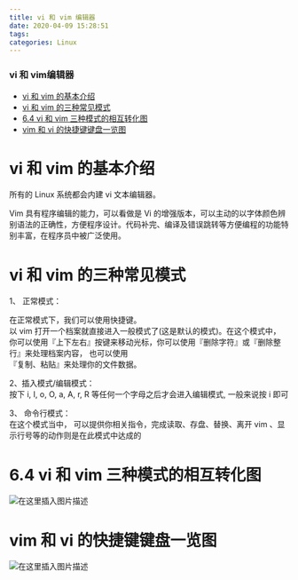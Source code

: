 ```yaml
---
title: vi 和 vim	编辑器
date: 2020-04-09 15:28:51
tags: 
categories: Linux
---
```


<!--more-->

### vi 和 vim编辑器

- [vi 和 vim 的基本介绍](#vi__vim__2)
- [vi 和 vim 的三种常见模式](#vi__vim__7)
- [6.4 vi 和 vim 三种模式的相互转化图](#64%09vi__vim%09_20)
- [vim 和 vi 的快捷键键盘一览图](#vim__vi__22)

# vi 和 vim 的基本介绍

所有的 Linux 系统都会内建 vi 文本编辑器。

Vim 具有程序编辑的能力，可以看做是 Vi 的增强版本，可以主动的以字体颜色辨别语法的正确性，方便程序设计。代码补完、编译及错误跳转等方便编程的功能特别丰富，在程序员中被广泛使用。

# vi 和 vim 的三种常见模式

1、 正常模式：

在正常模式下，我们可以使用快捷键。  
以 vim 打开一个档案就直接进入一般模式了\(这是默认的模式\)。在这个模式中， 你可以使用『上下左右』按键来移动光标，你可以使用『删除字符』或『删除整行』来处理档案内容， 也可以使用  
『复制、粘贴』来处理你的文件数据。

2、插入模式/编辑模式：  
按下 i, I, o, O, a, A, r, R 等任何一个字母之后才会进入编辑模式, 一般来说按 i 即可

3、 命令行模式：  
在这个模式当中， 可以提供你相关指令，完成读取、存盘、替换、离开 vim 、显示行号等的动作则是在此模式中达成的

# 6.4 vi 和 vim 三种模式的相互转化图

![在这里插入图片描述](https://img-blog.csdnimg.cn/20200409152712993.png?x-oss-process=image/watermark,type_ZmFuZ3poZW5naGVpdGk,shadow_10,text_aHR0cHM6Ly9ibG9nLmNzZG4ubmV0L3FxXzIxMDQwNTU5,size_16,color_FFFFFF,t_70)

# vim 和 vi 的快捷键键盘一览图

![在这里插入图片描述](https://img-blog.csdnimg.cn/20200409152828465.png?x-oss-process=image/watermark,type_ZmFuZ3poZW5naGVpdGk,shadow_10,text_aHR0cHM6Ly9ibG9nLmNzZG4ubmV0L3FxXzIxMDQwNTU5,size_16,color_FFFFFF,t_70)